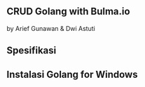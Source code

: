 ## CRUD Golang with Bulma.io

by Arief Gunawan & Dwi Astuti

## Spesifikasi 

## Instalasi Golang for Windows
